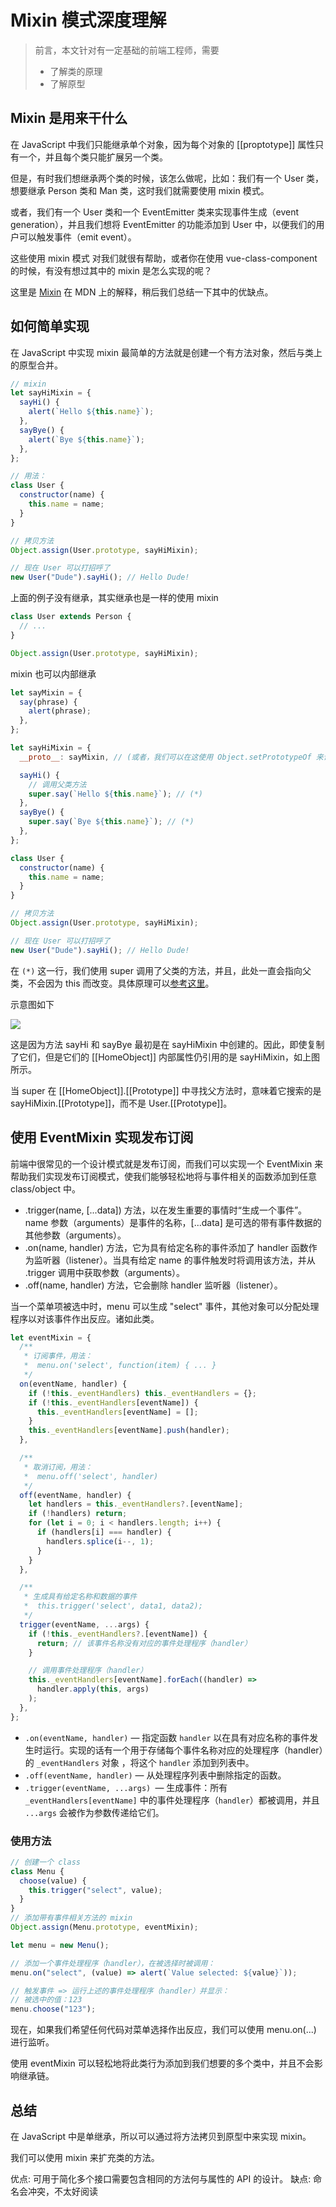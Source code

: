 # Mixin 模式深度理解

> 前言，本文针对有一定基础的前端工程师，需要
>
> - 了解类的原理
> - 了解原型

## Mixin 是用来干什么

在 JavaScript 中我们只能继承单个对象，因为每个对象的 [[proptotype]] 属性只有一个，并且每个类只能扩展另一个类。

但是，有时我们想继承两个类的时候，该怎么做呢，比如：我们有一个 User 类，想要继承 Person 类和 Man 类，这时我们就需要使用 mixin 模式。

或者，我们有一个 User 类和一个 EventEmitter 类来实现事件生成（event generation），并且我们想将 EventEmitter 的功能添加到 User 中，以便我们的用户可以触发事件（emit event）。

这些使用 mixin 模式 对我们就很有帮助，或者你在使用 vue-class-component 的时候，有没有想过其中的 mixin 是怎么实现的呢？

这里是 [Mixin](https://developer.mozilla.org/zh-CN/docs/Glossary/Mixin) 在 MDN 上的解释，稍后我们总结一下其中的优缺点。

## 如何简单实现

在 JavaScript 中实现 mixin 最简单的方法就是创建一个有方法对象，然后与类上的原型合并。

```js
// mixin
let sayHiMixin = {
  sayHi() {
    alert(`Hello ${this.name}`);
  },
  sayBye() {
    alert(`Bye ${this.name}`);
  },
};

// 用法：
class User {
  constructor(name) {
    this.name = name;
  }
}

// 拷贝方法
Object.assign(User.prototype, sayHiMixin);

// 现在 User 可以打招呼了
new User("Dude").sayHi(); // Hello Dude!
```

上面的例子没有继承，其实继承也是一样的使用 mixin

```js
class User extends Person {
  // ...
}

Object.assign(User.prototype, sayHiMixin);
```

mixin 也可以内部继承

```js
let sayMixin = {
  say(phrase) {
    alert(phrase);
  },
};

let sayHiMixin = {
  __proto__: sayMixin, // (或者，我们可以在这使用 Object.setPrototypeOf 来设置原型)

  sayHi() {
    // 调用父类方法
    super.say(`Hello ${this.name}`); // (*)
  },
  sayBye() {
    super.say(`Bye ${this.name}`); // (*)
  },
};

class User {
  constructor(name) {
    this.name = name;
  }
}

// 拷贝方法
Object.assign(User.prototype, sayHiMixin);

// 现在 User 可以打招呼了
new User("Dude").sayHi(); // Hello Dude!
```

在 `(*)` 这一行，我们使用 super 调用了父类的方法，并且，此处一直会指向父类，不会因为 this 而改变。具体原理可以[参考这里](https://535803710.github.io/vuepress/JS&ES/%E5%8E%9F%E5%9E%8B%E5%92%8C%E5%8E%9F%E5%9E%8B%E9%93%BE/#homeobject-%E5%92%8C%E5%86%85%E9%83%A8%E6%8E%A2%E7%A9%B6)。

示意图如下

![](https://pub-a953275fa2c34c18b80fc1f84e3ea746.r2.dev/xiaowo/2023/08/2de1d7f26b5cf32d1fcf16cb3d4beeee.png)
<!-- ![image.png](https://p3-juejin.byteimg.com/tos-cn-i-k3u1fbpfcp/6095c86ac6ca4a4ca8600712c9f2f933~tplv-k3u1fbpfcp-watermark.image?) -->

这是因为方法 sayHi 和 sayBye 最初是在 sayHiMixin 中创建的。因此，即使复制了它们，但是它们的 [[HomeObject]] 内部属性仍引用的是 sayHiMixin，如上图所示。

当 super 在 [[HomeObject]].[[Prototype]] 中寻找父方法时，意味着它搜索的是 sayHiMixin.[[Prototype]]，而不是 User.[[Prototype]]。

## 使用 EventMixin 实现发布订阅

前端中很常见的一个设计模式就是发布订阅，而我们可以实现一个 EventMixin 来帮助我们实现发布订阅模式，使我们能够轻松地将与事件相关的函数添加到任意 class/object 中。

- .trigger(name, [...data]) 方法，以在发生重要的事情时“生成一个事件”。name 参数（arguments）是事件的名称，[...data] 是可选的带有事件数据的其他参数（arguments）。
- .on(name, handler) 方法，它为具有给定名称的事件添加了 handler 函数作为监听器（listener）。当具有给定 name 的事件触发时将调用该方法，并从 .trigger 调用中获取参数（arguments）。
- .off(name, handler) 方法，它会删除 handler 监听器（listener）。

当一个菜单项被选中时，menu 可以生成 "select" 事件，其他对象可以分配处理程序以对该事件作出反应。诸如此类。

```js
let eventMixin = {
  /**
   * 订阅事件，用法：
   *  menu.on('select', function(item) { ... }
   */
  on(eventName, handler) {
    if (!this._eventHandlers) this._eventHandlers = {};
    if (!this._eventHandlers[eventName]) {
      this._eventHandlers[eventName] = [];
    }
    this._eventHandlers[eventName].push(handler);
  },

  /**
   * 取消订阅，用法：
   *  menu.off('select', handler)
   */
  off(eventName, handler) {
    let handlers = this._eventHandlers?.[eventName];
    if (!handlers) return;
    for (let i = 0; i < handlers.length; i++) {
      if (handlers[i] === handler) {
        handlers.splice(i--, 1);
      }
    }
  },

  /**
   * 生成具有给定名称和数据的事件
   *  this.trigger('select', data1, data2);
   */
  trigger(eventName, ...args) {
    if (!this._eventHandlers?.[eventName]) {
      return; // 该事件名称没有对应的事件处理程序（handler）
    }

    // 调用事件处理程序（handler）
    this._eventHandlers[eventName].forEach((handler) =>
      handler.apply(this, args)
    );
  },
};
```

- `.on(eventName, handler)` — 指定函数 `handler` 以在具有对应名称的事件发生时运行。实现的话有一个用于存储每个事件名称对应的处理程序（handler）的 `_eventHandlers` 对象 ，将这个 `handler` 添加到列表中。
- `.off(eventName, handler)` — 从处理程序列表中删除指定的函数。
- `.trigger(eventName, ...args) `— 生成事件：所有 `_eventHandlers[eventName]` 中的事件处理程序（`handler`）都被调用，并且 `...args` 会被作为参数传递给它们。

### 使用方法

```js
// 创建一个 class
class Menu {
  choose(value) {
    this.trigger("select", value);
  }
}
// 添加带有事件相关方法的 mixin
Object.assign(Menu.prototype, eventMixin);

let menu = new Menu();

// 添加一个事件处理程序（handler），在被选择时被调用：
menu.on("select", (value) => alert(`Value selected: ${value}`));

// 触发事件 => 运行上述的事件处理程序（handler）并显示：
// 被选中的值：123
menu.choose("123");
```
现在，如果我们希望任何代码对菜单选择作出反应，我们可以使用 menu.on(...) 进行监听。

使用 eventMixin 可以轻松地将此类行为添加到我们想要的多个类中，并且不会影响继承链。

## 总结

在 JavaScript 中是单继承，所以可以通过将方法拷贝到原型中来实现 mixin。

我们可以使用 mixin 来扩充类的方法。

优点: 可用于简化多个接口需要包含相同的方法何与属性的 API 的设计。
缺点: 命名会冲突，不太好阅读
